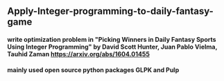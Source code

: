 ## Apply-Integer-programming-to-daily-fantasy-game
#### write optimization problem in "Picking Winners in Daily Fantasy Sports Using Integer Programming" by David Scott Hunter, Juan Pablo Vielma, Tauhid Zaman  https://arxiv.org/abs/1604.01455
#### mainly used open source python packages GLPK and Pulp
